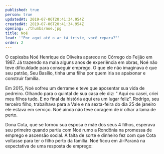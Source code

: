 ```yaml
---
published: true
person: true
updatedAt: 2019-07-06T20:41:34.954Z
createdAt: 2019-07-06T20:41:34.954Z
opening: ./thumbs/noe.jpg
title: Noé
lead: '"Por aqui até o ar tá triste, você repara?"'
order: 2
---
```

O capixaba Noé Henrique de Oliveira aparece no Córrego do Feijão em 1987. Já trazendo na mala alguns anos de experiência em obras, Noé não teve dificuldade para conseguir emprego. O que ele não imaginava é que seu patrão, Seu Basílio, tinha uma filha por quem  iria se apaixonar e construir família. 

Em 2015, Noé sofreu um derrame e teve que aposentar sua vida de pedreiro.
Olhando para o quintal de sua casa ele diz: “ Aqui eu casei, criei meu filhos tudo. E no final da história aqui era um lugar feliz”. Rodrigo, seu terceiro filho, trabalhava para a Vale e na sexta-feira do dia 25 de janeiro ele estava em serviço. Noé ainda não teve coragem de ir olhar a lama de perto.

<div class="video" title="Título descritivo do vídeo para acessibilidade" data-video="-O9oai2e568"></div>

Dona Cota, que se tornou sua esposa e mãe dos seus 4 filhos, esperava seu primeiro quando partiu com Noé rumo a Rondônia na promessa de emprego e ascensão social. A falta de sorte e dinheiro fez com que Cota voltasse para ter o filho perto da família. Noé ficou em Ji-Paraná na expectativa de uma resposta de emprego:

<div class="video" data-size="small" title="Título descritivo do vídeo para acessibilidade" data-video="abzpkmbIGSE"></div>
